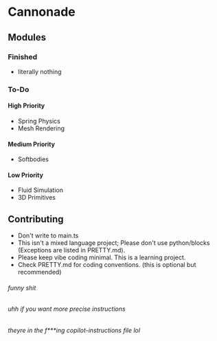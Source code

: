 # Cannonade
## Modules
### Finished
* literally nothing
### To-Do
#### High Priority
* Spring Physics 
* Mesh Rendering
#### Medium Priority
* Softbodies
#### Low Priority
* Fluid Simulation
* 3D Primitives
## Contributing
* Don't write to main.ts
* This isn't a mixed language project; Please don't use python/blocks (Exceptions are listed in PRETTY.md).
* Please keep vibe coding minimal. This is a learning project.
* Check PRETTY.md for coding conventions. (this is optional but recommended)
###### funny shit
###### uhh if you want more precise instructions
###### theyre in the f***ing copilot-instructions file lol